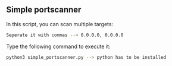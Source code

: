 ## Simple portscanner
   In this script, you can scan multiple targets:
```bash
Seperate it with commas --> 0.0.0.0, 0.0.0.0
```
Type the following command to execute it:
```bash
python3 simple_portscanner.py --> python has to be installed
```
